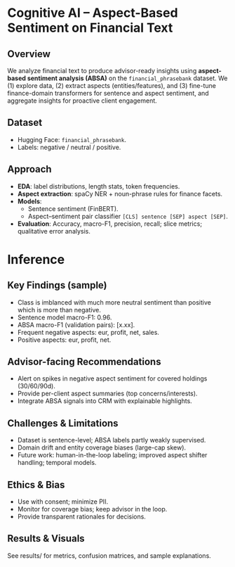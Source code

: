 # Cognitive AI – Aspect-Based Sentiment on Financial Text

## Overview
We analyze financial text to produce advisor-ready insights using **aspect-based sentiment analysis (ABSA)** on the `financial_phrasebank` dataset.
We (1) explore data, (2) extract aspects (entities/features), and (3) fine-tune finance-domain transformers for sentence and aspect sentiment, and aggregate insights for proactive client engagement.

## Dataset
- Hugging Face: `financial_phrasebank`.
- Labels: negative / neutral / positive.

## Approach
- **EDA**: label distributions, length stats, token frequencies.
- **Aspect extraction**: spaCy NER + noun-phrase rules for finance facets.
- **Models**:
  - Sentence sentiment (FinBERT).
  - Aspect–sentiment pair classifier `[CLS] sentence [SEP] aspect [SEP]`.
- **Evaluation**: Accuracy, macro-F1, precision, recall; slice metrics; qualitative error analysis.

# Inference
## Key Findings (sample)
-	Class is imblanced with much more neutral sentiment than positive which is more than negative.
-	Sentence model macro-F1: 0.96.
-	ABSA macro-F1 (validation pairs): [x.xx].
-	Frequent negative aspects: eur, profit, net, sales.
-	Positive aspects: eur, profit, net.

## Advisor-facing Recommendations
-	Alert on spikes in negative aspect sentiment for covered holdings (30/60/90d).
-	Provide per-client aspect summaries (top concerns/interests).
-	Integrate ABSA signals into CRM with explainable highlights.

## Challenges & Limitations
-	Dataset is sentence-level; ABSA labels partly weakly supervised.
-	Domain drift and entity coverage biases (large-cap skew).
-	Future work: human-in-the-loop labeling; improved aspect shifter handling; temporal models.

## Ethics & Bias
-	Use with consent; minimize PII.
-	Monitor for coverage bias; keep advisor in the loop.
-	Provide transparent rationales for decisions.

## Results & Visuals
See results/ for metrics, confusion matrices, and sample explanations.

